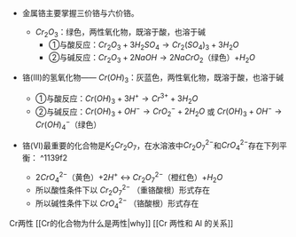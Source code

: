 - 金属铬主要掌握三价铬与六价铬。
	- $Cr_2O_3$：绿色，两性氧化物，既溶于酸，也溶于碱
		- ①与酸反应：$Cr_2O_3 + 3H_2SO_4 \longrightarrow Cr_2(SO_4)_3 + 3H_2O$
		- ②与碱反应：$Cr_2O_3 + 2NaOH \longrightarrow 2NaCrO_2$（绿色）$+ H_2O$

-	铬(III)的氢氧化物—— $Cr(OH)_3$：灰蓝色，两性氧化物，既溶于酸，也溶于碱
	- ①与酸反应：$Cr(OH)_3 + 3H^+ \longrightarrow Cr^{3+} + 3H_2O$
	- ②与碱反应：$Cr(OH)_3 + OH^- \longrightarrow CrO_2^- + 2H_2O$ 或 $Cr(OH)_3 + OH^- \longrightarrow Cr(OH)_4^-$（绿色）

-	铬(VI)最重要的化合物是$K_2Cr_2O_7$，在水溶液中$Cr_2O_7^{2-}$和$CrO_4^{2-}$存在下列平衡： ^1139f2
	-  $2CrO_4^{2-}$（黄色）$+ 2H^+$ <-> $Cr_2O_7^{2-}$（橙红色）$+ H_2O$
	- 所以酸性条件下以 $Cr_2O_7^{2-}$ （重铬酸根）形式存在
	- 所以碱性条件下以 $CrO_4^{2-}$ （铬酸根）形式存在

Cr两性 [[Cr的化合物为什么是两性|why]]
[[Cr 两性和 Al 的关系]] 